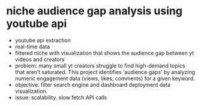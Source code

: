 # niche audience gap analysis using youtube api

- youtube api extraction
- real-time data
- filtered niche with visualization that shows the audience gap between yt videos and creators
- problem: many small yt creators struggle to find high-demand topics that aren’t saturated. This project identifies ‘audience gaps’ by analyzing numeric engagement data (views, likes, comments) for a given keyword.
- objective: filter search engine and dashboard deployment data visualization.
- issue: scalability. slow fetch API calls